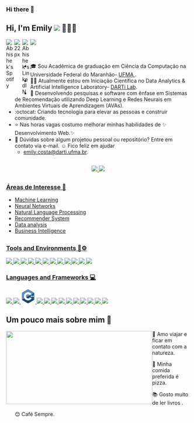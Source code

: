### Hi there 👋

<!--
**emilysoueu/emilysoueu** is a ✨ _special_ ✨ repository because its `README.md` (this file) appears on your GitHub profile.

Here are some ideas to get you started:

- 🔭 I’m currently working on ...
- 🌱 I’m currently learning ...
- 👯 I’m looking to collaborate on ...
- 🤔 I’m looking for help with ...
- 💬 Ask me about ...
- 📫 How to reach me: ...
- 😄 Pronouns: ...
- ⚡ Fun fact: ...
-->
  
## Hi, I'm Emily <img src="https://media.giphy.com/media/hvRJCLFzcasrR4ia7z/giphy.gif" width="25px">  🙋🏻‍♀️


<!--INSTAGRAM-->
<a href="https://www.instagram.com/emilysoueu/">
  <img align="left" alt="Abhishek's Spotify" width="22px" src="https://logodownload.org/wp-content/uploads/2017/04/instagram-logo.png" />
</a>
<!--SPOTIFY-->
<a href="https://open.spotify.com/user/ejcs.ggg">
  <img align="left" alt="22px" width="22px" src="https://www.freepnglogos.com/uploads/spotify-logo-png/spotify-photo-of-logo-16.png"/>
</a>
<!--LINKEDIN-->
<a href="www.linkedin.com/in/emilysoueu">
  <img align="left" alt="Abhishek's LinkedIN" width="22px" src="https://raw.githubusercontent.com/peterthehan/peterthehan/master/assets/linkedin.svg" />
</a>

![](https://visitor-badge.glitch.me/badge?page_id=emilysoueu/emilysoueu)

<!--LATTES
<a href="http://lattes.cnpq.br/4253412015055612">
  <img align="left" alt="Abhishek's LinkedIN" width="22px" src="https://www.ufpb.br/ppgs/contents/imagens/logo-lattes.png/@@images/image.png" />
</a>
-->



<br />

<p align="left">

- 🎓 Sou Acadêmica de graduação em Ciência da Computação na Universidade Federal do Maranhão- [UFMA ](https://portais.ufma.br/PortalUfma/). 
-  👨‍💻  Atualmente estou em Iniciação Científica no Data Analytics & Artificial Intelligence Laboratory- [DARTi Lab](http://www.darti.ufma.br/). 
-  :robot: Desenvolvendo pesquisas e software com ênfase em Sistemas de Recomendação utilizando Deep Learning e Redes Neurais em Ambientes Virtuais de Aprendizagem (AVAs). 
- :octocat: Criando tecnologia para elevar as pessoas e construir comunidade.  
- :star: Nas horas vagas costumo melhorar minhas habilidades de ✨ Desenvolvimento Web.✨
- 💼 Dúvidas sobre algum projetou pessoal ou repositório? Entre em contato via e-mail. :relaxed: Fico feliz em ajudar 
	- emily.costa@darti.ufma.br. 

## 


<div align="center">
  <a href="https://github.com/emilysoueu">
  <img height="180em" src="https://github-readme-stats.vercel.app/api?username=emilysoueu&show_icons=true&theme=dracula&include_all_commits=true&count_private=true"/>
  <img height="180em" src="https://github-readme-stats.vercel.app/api/top-langs/?username=emilysoueu&layout=compact&langs_count=7&theme=dracula"/>
</div>

## 

### Áreas de Interesse :round_pushpin:

- Machine Learning 
- Neural Networks
- Natural Language Processing
- Recommender System
- Data analysis
- Business Intelligence


## 


### Tools and Environments 🔧:gear:

<p>
<img src="https://img.shields.io/badge/OS-Windows-organge?logo=Windows">
<img src="https://img.shields.io/badge/OS-Linux-organge?logo=Linux">
<img src="https://img.shields.io/badge/OS-Chrome-organge?logo=Chrome">
<img src="https://img.shields.io/badge/Editor-VSCode-green?logo=Visual%20Studio%20Code">
<img src="https://img.shields.io/badge/BI-PowerBI-yellow?logo=PowerBI">
<img src="https://img.shields.io/badge/Notebook-Colaboratory-yellow">
<img src="https://img.shields.io/badge/Notebook-Jupyter-yellow?logo=Jupyter">

<img src="https://img.shields.io/badge/Library-scikit-red">
<img src="https://img.shields.io/badge/Library-Tensorflow-red?logo=Tensorflow">
<img src="https://img.shields.io/badge/Library-Pandas-red?logo=Pandas">
<img src="https://img.shields.io/badge/DataBase-MySQL-blue?logo=MySQL">
<img src="https://img.shields.io/badge/Wiki-Wiki.js-blue?logo=Wiki.js">
</p>


### Languages  and Frameworks :computer:
<p>
<!--LUA-->
<code><img height="40" src="https://upload.wikimedia.org/wikipedia/commons/thumb/c/cf/Lua-Logo.svg/1024px-Lua-Logo.svg.png"></code>
<!--C-->
<code><img height="40" src="https://www.kindpng.com/picc/m/403-4039227_c-language-logo-png-transparent-png.png"></code>
<!--C++-->
<code><img height="40" src="https://raw.githubusercontent.com/github/explore/80688e429a7d4ef2fca1e82350fe8e3517d3494d/topics/cpp/cpp.png"></code>
<!--PYTHON-->
<code><img height="40" 
src="https://raw.githubusercontent.com/shinokada/shinokada/master/assets/python.png"></code>
<!--JAVASCRIPT-->
<code><img height="40" src="https://raw.githubusercontent.com/shinokada/shinokada/master/assets/javascript.png"></code>
<!--HTML-->
<code><img height="40" src="https://cdn.pixabay.com/photo/2017/08/05/11/16/logo-2582748_640.png"></code>
<!--CSS-->
<code><img height="40" src="https://cdn.pixabay.com/photo/2017/08/05/11/16/logo-2582747_1280.png"></code>
<!--BOOTSTRAP-->
<code><img height="40" src="https://www.kindpng.com/picc/m/27-278320_bootstrap-logo-logo-png-bootstrap-logo-transparent-png.png"></code>
<!--Materialize-->
<code><img height="40" src="https://www.pngitem.com/pimgs/m/198-1985069_materialize-logo-materialize-hd-png-download.png"></code>
<!--Figma-->
<code><img height="40" src="https://cdn-icons-png.flaticon.com/512/5968/5968705.png"></code>
<!--PHP-->
<code><img height="40" src="https://w7.pngwing.com/pngs/779/126/png-transparent-php-laravel-computer-icons-application-programming-interface-zabbix-php-logo-text-logo-programming-language.png"></code>
<!--LARAVEL-->
<code><img height="40" src="https://upload.wikimedia.org/wikipedia/commons/thumb/9/9a/Laravel.svg/50px-Laravel.svg.png"></code>
<!--WORDPRESS-->
<code><img height="40" src="https://upload.wikimedia.org/wikipedia/commons/thumb/9/98/WordPress_blue_logo.svg/1024px-WordPress_blue_logo.svg.png"></code>


<!--
</p>
<code><img height="40" src="https://avatars.githubusercontent.com/u/47703742?s=280&v=4"></code>
<code><img height="40" src="https://www.quintagroup.com/blog/blog-images/hero.png/@@images/851dccad-fdc3-4211-a791-50654c2357eb.png"></code>
<code><img height="40" src="https://www.kindpng.com/picc/m/100-1002417_love2d-logo-svg-hd-png-download.png"></code>
<code><img height="40" src="https://raw.githubusercontent.com/github/explore/80688e429a7d4ef2fca1e82350fe8e3517d3494d/topics/mysql/mysql.png"></code>
<code><img height="40" src="https://raw.githubusercontent.com/github/explore/80688e429a7d4ef2fca1e82350fe8e3517d3494d/topics/react/react.png"></code>
<code><img height="40" src="https://raw.githubusercontent.com/github/explore/5c058a388828bb5fde0bcafd4bc867b5bb3f26f3/topics/graphql/graphql.png"></code> 
<code><img height="40" src="https://raw.githubusercontent.com/github/explore/80688e429a7d4ef2fca1e82350fe8e3517d3494d/topics/firebase/firebase.png"></code>

 ## Meu WEBsite
https://ecosta-developer-edition.na213.force.com/portfolio/s
-->
</a>


## Um pouco mais sobre mim  🦄
<a href="https://github.com/sponsors/M0nica"><img align="left" width="400" height="200" src="https://media.giphy.com/media/3o7abB06u9bNzA8lu8/giphy.gif"></a>
<p padding-left="10px">
<ul >  🌻 Amo viajar e ficar em contato com a natureza. </ul> 
<ul>  🍕 Minha comida preferida é pizza.  </ul> 
<ul>  📚 Gosto muito de ler livros . </ul> 
<ul>   😊 Café Sempre.</ul> 
</p>
